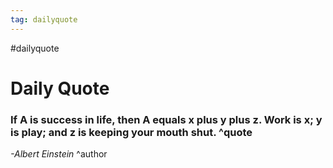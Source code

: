 ```yaml
---
tag: dailyquote
---
```


#dailyquote

# Daily Quote

### If A is success in life, then A equals x plus y plus z. Work is x; y is play; and z is keeping your mouth shut. ^quote
*-Albert Einstein* ^author
